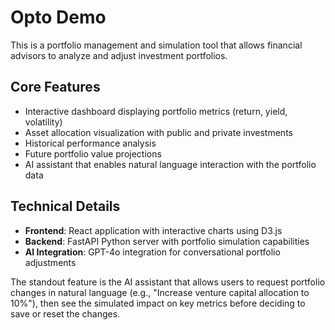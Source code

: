 # Opto Demo

This is a portfolio management and simulation tool that allows financial advisors to analyze and adjust investment portfolios.

## Core Features

- Interactive dashboard displaying portfolio metrics (return, yield, volatility)
- Asset allocation visualization with public and private investments
- Historical performance analysis
- Future portfolio value projections
- AI assistant that enables natural language interaction with the portfolio data

## Technical Details

- **Frontend**: React application with interactive charts using D3.js
- **Backend**: FastAPI Python server with portfolio simulation capabilities
- **AI Integration**: GPT-4o integration for conversational portfolio adjustments

The standout feature is the AI assistant that allows users to request portfolio changes in natural language (e.g., "Increase venture capital allocation to 10%"), then see the simulated impact on key metrics before deciding to save or reset the changes.